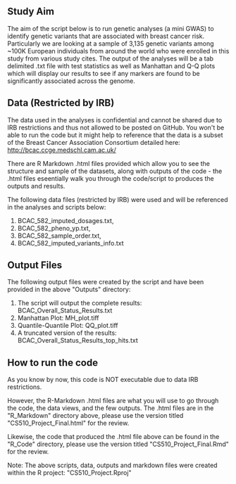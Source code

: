 ## Study Aim

The aim of the script below is to run genetic analyses (a mini GWAS) to identify genetic variants that are associated with breast cancer risk. Particularly we are looking at a sample of 3,135 genetic variants among ~100K European individuals from around the world who were enrolled in this study from various study cites. The output of the analyses will be a tab delimited .txt file with test statistics as well as Manhattan and Q-Q plots which will display our results to see if any markers are found to be significantly associated across the genome.

## Data (Restricted by IRB)

The data used in the analyses is confidential and cannot be shared due to IRB restrictions and thus not allowed to be posted on GitHub. You won't be able to run the code but it might help to reference that the data is a subset of the Breast Cancer Association Consortium detailed here: http://bcac.ccge.medschl.cam.ac.uk/

There are R Markdown .html files provided which allow you to see the structure and sample of the datasets, along with outputs of the code - the .html files eseentially walk you through the code/script to produces the outputs and results.

The following data files (restricted by IRB) were used and will be referenced in the analyses and scripts below:

1) BCAC_582_imputed_dosages.txt,
2) BCAC_582_pheno_yp.txt,
3) BCAC_582_sample_order.txt,
4) BCAC_582_imputed_variants_info.txt

## Output Files

The following output files were created by the script and have been provided in the above "Outputs" directory:

1) The script will output the complete results: BCAC_Overall_Status_Results.txt
2) Manhattan Plot: MH_plot.tiff
3) Quantile-Quantile Plot: QQ_plot.tiff
4) A truncated version of the results: BCAC_Overall_Status_Results_top_hits.txt

## How to run the code
As you know by now, this code is NOT executable due to data IRB restrictions. 

However, the R-Markdown .html files are what you will use to go through the code, the data views, and the few outputs. The .html files are in the "R_Markdown" directory above, please use the version titled "CS510_Project_Final.html" for the review.

Likewise, the code that produced the .html file above can be found in the "R_Code" directory, please use the version titled "CS510_Project_Final.Rmd" for the review.

Note: The above scripts, data, outputs and markdown files were created within the R project: "CS510_Project.Rproj"

